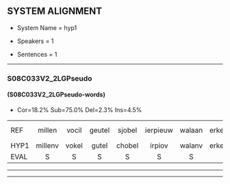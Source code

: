 
## SYSTEM ALIGNMENT

- System Name = hyp1

- Speakers = 1

- Sentences = 1

---

### S08C033V2_2LGPseudo

#### (S08C033V2_2LGPseudo-words)

- Cor=18.2%	Sub=75.0%	Del=2.3%	Ins=4.5%

|  |  |  |  |  |  |  |  |  |  |  |  |  |  |  |  |  |  |  |  |  |  |  |  |  |  |  |  |  |  |  |  |  |  |  |  |  |  |  |  |  |  |  |  |  |
|:--- |:---:|:---:|:---:|:---:|:---:|:---:|:---:|:---:|:---:|:---:|:---:|:---:|:---:|:---:|:---:|:---:|:---:|:---:|:---:|:---:|:---:|:---:|:---:|:---:|:---:|:---:|:---:|:---:|:---:|:---:|:---:|:---:|:---:|:---:|:---:|:---:|:---:|:---:|:---:|:---:|:---:|:---:|:---:|:---:|
| REF | millen | vocil | geutel | sjobel | ierpieuw | walaan | erke | haweel |  | saarweng | gevicht | eemde | bepoud | orstalk |  | veten*(vetten) | gefouw*(gevouw) | vurpaand | nizung | fiewon | kneurem | vawaai | strellen | zwieten | foetbans | oonste | muider | grijnken | * | schielstaug | prilsood | vloender | milste | veurder | kloeien | ulen | orponk | schodig | ijpo | menuur | * | spreikje | hiffreeuw | wooien |
| HYP1 | millenv | vokel | gutel | chobel | irpiov | walanv | erke | haweel | sarweng | gevecht | één | de | bepaat | orstalk | vetten | gevouw | vuurpaand | nesunv | fiwomv | nurenv | vanv | wi | strelen | zwiten | voetbans | onsten | muider |  | renken | schitscheelstaag | prilsoot | vloender | mulste | veurder | kloeien | nilenv | orponk | schotig | epel | mnuur | sspretje | efri | wo | je |
| EVAL | S | S | S | S | S | S |  |  | I | S | S | S | S |  | I | S | S | S | S | S | S | S | S | S | S | S |  | D | S | S | S |  | S |  |  | S |  | S | S | S | S | S | S | S |
---

---
